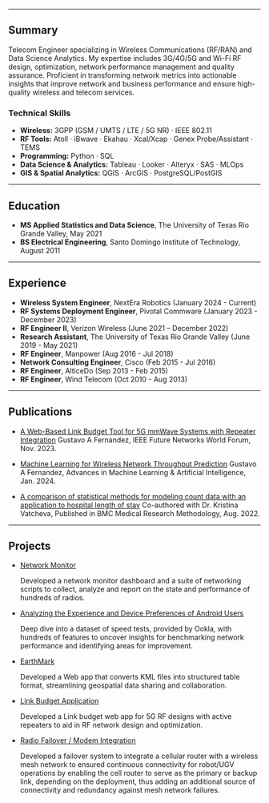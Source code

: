 

---
## Summary

Telecom Engineer specializing in Wireless Communications (RF/RAN) and Data Science Analytics. My expertise includes 3G/4G/5G and Wi-Fi RF design, optimization, network performance management and quality assurance. Proficient in transforming network metrics into actionable insights that improve network and business performance and ensure high-quality wireless and telecom services.


### Technical Skills

- **Wireless:** 3GPP (GSM / UMTS / LTE / 5G NR) · IEEE 802.11  
- **RF Tools:** Atoll · iBwave · Ekahau · Xcal/Xcap · Genex Probe/Assistant · TEMS  
- **Programming:** Python · SQL  
- **Data Science & Analytics:** Tableau · Looker · Alteryx · SAS · MLOps  
- **GIS & Spatial Analytics:** QGIS · ArcGIS · PostgreSQL/PostGIS



---
## Education

- **MS Applied Statistics and Data Science**, The University of Texas Rio Grande Valley, May 2021
- **BS Electrical Engineering**, Santo Domingo Institute of Technology, August 2011

---

## Experience

- **Wireless System Engineer**, NextEra Robotics (January 2024 - Current)
- **RF Systems Deployment Engineer**, Pivotal Commware (January 2023 - December 2023)  
- **RF Engineer II**, Verizon Wireless (June 2021 – December 2022)
- **Research Assistant**, The University of Texas Rio Grande Valley (June 2019 - May 2021)
- **RF Engineer**, Manpower (Aug 2016 - Jul 2018)
- **Network Consulting Engineer**, Cisco (Feb 2015 - Jul 2016)
- **RF Engineer**, AlticeDo (Sep 2013 - Feb 2015)
- **RF Engineer**, Wind Telecom (Oct 2010 - Aug 2013)




---


## Publications

- [A Web-Based Link Budget Tool for 5G mmWave Systems with Repeater Integration](https://ieeexplore.ieee.org/abstract/document/10520341) Gustavo A Fernandez, IEEE Future Networks World Forum, Nov. 2023.
  
- [Machine Learning for Wireless Network Throughput Prediction](https://www.opastpublishers.com/open-access-articles/machine-learning-for-wireless-network-throughput-prediction.pdf) Gustavo A Fernandez, Advances in Machine Learning & Artificial Intelligence, Jan. 2024. 

- [A comparison of statistical methods for modeling count data with an application to hospital length of stay](https://link.springer.com/article/10.1186/s12874-022-01685-8) Co-authored with Dr. Kristina Vatcheva, Published in BMC Medical Research Methodology, Aug. 2022.

---

## Projects

- [Network Monitor](https://github.com/gustavofernandezlembert/Gustavo-Fernandez/blob/17aac681d5e57f8a830adc1da856b50aa5961f62/Screen%20Shot%202024-12-26%20at%204.24.07%20PM.png)[](https://github.com/gustavofernandezlembert/Gustavo-Fernandez/blob/17aac681d5e57f8a830adc1da856b50aa5961f62/ping.py)

  Developed a network monitor dashboard and a suite of networking scripts to collect, analyze and report on the state and performance of hundreds of radios.

- [Analyzing the Experience and Device Preferences of Android Users](https://github.com/gustavofernandezlembert/Gustavo-Fernandez/tree/master/ookla)

  Deep dive into a dataset of speed tests, provided by Ookla, with hundreds of features to uncover insights for benchmarking network performance and identifying areas for 
  improvement.
  
- [EarthMark](https://github.com/gustavofernandezlembert/Placemarks.KML_TO_HTML)
  
  Developed a Web app that converts KML files into structured table format, streamlining geospatial data sharing and collaboration.

- [Link Budget Application](https://nrboostlinkbudget.wn.r.appspot.com/)
  
  Developed a Link budget web app for 5G RF designs with active repeaters to aid in RF network design and optimization.

- [Radio Failover / Modem Integration](https://github.com/gustavofernandezlembert/Gustavo-Fernandez/blob/09d22eb7eb97bd0065c02bdb97e3e69e935ab91b/Screen%20Shot%202024-12-26%20at%204.32.23%20PM.png)
  
  Developed a failover system to integrate a cellular router with a wireless mesh network to ensured continuous connectivity for robot/UGV operations by enabling the cell router to serve as the primary or backup link,  depending on the deployment, thus adding an additional source of connectivity and redundancy against mesh network failures.
  
<!--
- [Logistic Regression in R](https://github.com/gustavofernandezlembert/Gustavo-Fernandez/blob/master/Heart.pdf)

- [Insurance Database SQL Insights](https://github.com/gustavofernandezlembert/Example_of_SQL_Queries)

- [Maximum Likelihood Estimation in R - Normal Distribution](https://gustavofernandezlembert.github.io/Maximum-Likelihood/)


- [Analysis of Medicare Charges for DRG-689 in New York Hospitals](https://github.com/gustavofernandezlembert/Medicare-Hospital-Charges-/tree/main)

  Performed a data analysis using SAS and SQL to uncover significant variability in hospital charges for Kidney and Urinary Tract Infections (DRG-689) based on metropolitan status.


-->
  
